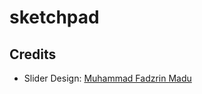 # sketchpad

## Credits

- Slider Design: [Muhammad Fadzrin Madu](https://www.frontendplanet.com/css-range-slider-examples/)